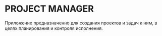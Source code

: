 # PROJECT MANAGER

Приложение предназначенно для создания проектов и задач к ним,
в целях планирования и контроля исполнения. 



